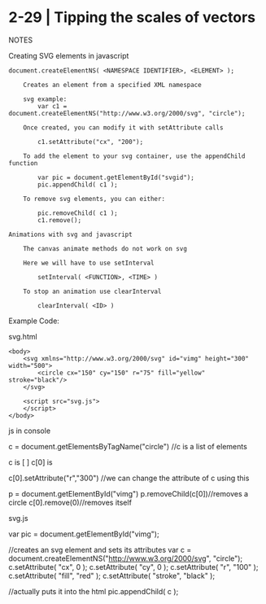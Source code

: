 # 2-29 | Tipping the scales of vectors

NOTES

Creating SVG elements in javascript

	document.createElementNS( <NAMESPACE IDENTIFIER>, <ELEMENT> );

		Creates an element from a specified XML namespace

		svg example:
			var c1 = document.createElementNS("http://www.w3.org/2000/svg", "circle");

		Once created, you can modify it with setAttribute calls

			c1.setAttribute("cx", "200");

		To add the element to your svg container, use the appendChild function

			var pic = document.getElementById("svgid");
			pic.appendChild( c1 );

		To remove svg elements, you can either:

			pic.removeChild( c1 );
			c1.remove();

	Animations with svg and javascript

		The canvas animate methods do not work on svg

		Here we will have to use setInterval

			setInterval( <FUNCTION>, <TIME> )

		To stop an animation use clearInterval

			clearInterval( <ID> )



Example Code:

svg.html

<html>
	<head>
		<title>SVG Demo</title>
	</head>
	
	<body>
		<svg xmlns="http://www.w3.org/2000/svg" id="vimg" height="300" width="500">
			<circle cx="150" cy="150" r="75" fill="yellow" stroke="black"/>
		</svg>

		<script src="svg.js">
		</script>
	</body>
</html>


js in console

c = document.getElementsByTagName("circle")
//c is a list of elements

c is [ <circle cx="150" cy="150" r="75" fill="yellow" stroke="black"></circle> ]
c[0] is <circle cx="150" cy="150" r="75" fill="yellow" stroke="black"></circle>

c[0].setAttribute("r","300") //we can change the attribute of c using this

p = document.getElementById("vimg")
p.removeChild(c[0])//removes a circle
c[0].remove(0)//removes itself

svg.js

var pic = document.getElementById("vimg");

//creates an svg element and sets its attributes
var c = document.createElementNS("http://www.w3.org/2000/svg", "circle");
c.setAttribute( "cx", 0 );
c.setAttribute( "cy", 0 );
c.setAttribute( "r", "100" );
c.setAttribute( "fill", "red" );
c.setAttribute( "stroke", "black" );

//actually puts it into the html
pic.appendChild( c );


